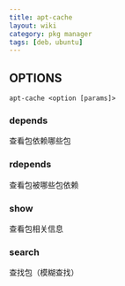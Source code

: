 ```yaml
---
title: apt-cache
layout: wiki
category: pkg manager
tags: [deb，ubuntu]
---  
```


## OPTIONS

~~~
apt-cache <option [params]>
~~~

### depends

查看包依赖哪些包

### rdepends

查看包被哪些包依赖

### show

查看包相关信息

### search

查找包（模糊查找）
